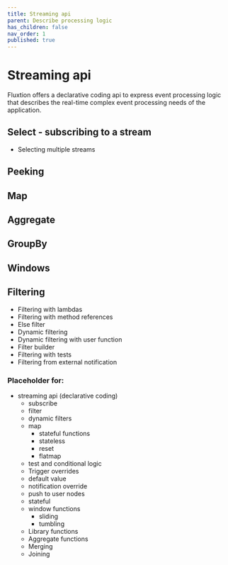 ```yaml
---
title: Streaming api
parent: Describe processing logic
has_children: false
nav_order: 1
published: true
---
```


# Streaming api 

Fluxtion offers a declarative coding api to express event processing logic that describes 
the real-time complex event processing needs of the application.


## Select - subscribing to a stream
- Selecting multiple streams

## Peeking

## Map

## Aggregate

## GroupBy

## Windows

## Filtering
- Filtering with lambdas
- Filtering with method references
- Else filter
- Dynamic filtering
- Dynamic filtering with user function
- Filter builder
- Filtering with tests
- Filtering from external notification


### Placeholder for:
- streaming api (declarative coding)
  - subscribe
  - filter
  - dynamic filters  
  - map
    - stateful functions
    - stateless  
    - reset  
    - flatmap
  - test and conditional logic   
  - Trigger overrides
  - default value
  - notification override
  - push to user nodes
  - stateful  
  - window functions  
    - sliding
    - tumbling
  - Library functions
  - Aggregate functions
  - Merging
  - Joining




